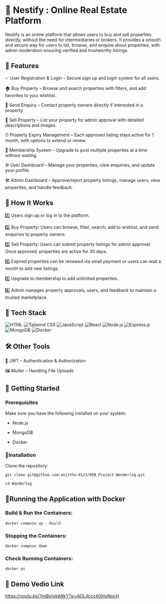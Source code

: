 # 🏡 Nestify : Online Real Estate Platform

Nestify is an online platform that allows users to buy and sell properties directly, without the need for intermediaries or brokers. It provides a smooth and secure way for users to list, browse, and enquire about properties, with admin moderation ensuring verified and trustworthy listings.

## 🌟 Features

✅ User Registration & Login – Secure sign up and login system for all users.

🏠 Buy Property – Browse and search properties with filters, and add favorites to your wishlist.

📨 Send Enquiry – Contact property owners directly if interested in a property.

📝 Sell Property – List your property for admin approval with detailed descriptions and images.

⏰ Property Expiry Management – Each approved listing stays active for 1 month, with options to extend or renew.

💎 Membership System – Upgrade to post multiple properties at a time without waiting.

⚙️ User Dashboard – Manage your properties, view enquiries, and update your profile.

🛠️ Admin Dashboard – Approve/reject property listings, manage users, view properties, and handle feedback.


## 🚀 How It Works

1️⃣ Users sign up or log in to the platform.

2️⃣ Buy Property: Users can browse, filter, search, add to wishlist, and send enquiries to property owners.

3️⃣ Sell Property: Users can submit property listings for admin approval. Once approved, properties are active for 30 days.

4️⃣ Expired properties can be renewed via small payment or users can wait a month to add new listings.

5️⃣ Upgrade to membership to add unlimited properties.

6️⃣ Admin manages property approvals, users, and feedback to maintain a trusted marketplace.


## 📌 Tech Stack

![HTML](https://img.shields.io/badge/-HTML-E34F26?style=flat-square&logo=HTML5&logoColor=white)
![Tailwind CSS](https://img.shields.io/badge/-TailwindCSS-38B2AC?style=flat-square&logo=TailwindCSS&logoColor=white)
![JavaScript](https://img.shields.io/badge/-JavaScript-F7DF1E?style=flat-square&logo=JavaScript&logoColor=black)
![React](https://img.shields.io/badge/-React-61DAFB?style=flat-square&logo=React&logoColor=black)
![Node.js](https://img.shields.io/badge/-Node.js-339933?style=flat-square&logo=Node.js&logoColor=white)
![Express.js](https://img.shields.io/badge/-Express.js-000000?style=flat-square&logo=express&logoColor=white)
![MongoDB](https://img.shields.io/badge/-MongoDB-47A248?style=flat-square&logo=MongoDB&logoColor=white)
![Docker](https://img.shields.io/badge/-Docker-2496ED?style=flat-square&logo=Docker&logoColor=white)

## 🛠 Other Tools

🔐 JWT – Authentication & Authorization

🖼️ Multer – Handling File Uploads

## 🚀 Getting Started

### Prerequisites

Make sure you have the following installed on your system:

- Node.js

- MongoDB

- Docker

### 🔧Installation

Clone the repository:
```
git clone git@github.com:anjitha-0123/DEB_Project-Wonderlog.git

cd Wonderlog
```
## 🐳Running the Application with Docker

### Build & Run the Containers:
```
docker compose up --build
```

### Stopping the Containers:
```
docker compose down
```

### Check Running Containers:
```
docker ps
```

## 🎥 Demo Vedio Link

https://youtu.be/YmBvtykA8kY?si=AOLdccz40htxNocH

